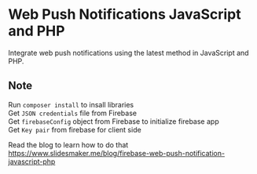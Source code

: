 # Web Push Notifications JavaScript and PHP
Integrate web push notifications using the latest method in JavaScript and PHP.

## Note
Run `composer install` to insall libraries \
Get `JSON credentials` file from Firebase \
Get `firebaseConfig` object from Firebase to initialize firebase app \
Get `Key pair` from firebase for client side

Read the blog to learn how to do that \
https://www.slidesmaker.me/blog/firebase-web-push-notification-javascript-php 
